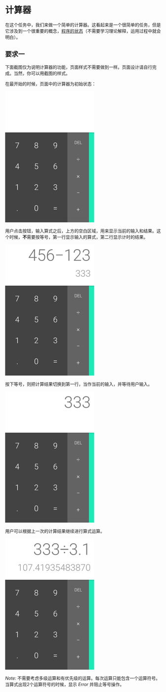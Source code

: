 # 计算器

在这个任务中，我们来做一个简单的计算器。这看起来是一个很简单的任务，但是它涉及到一个很重要的概念，[程序的状态](https://en.wikipedia.org/wiki/State_(computer_science)#Program_state)（不需要学习理论解释，运用过程中就会明白）。

## 要求一

下面截图仅为说明计算器的功能，页面样式不需要做到一样。页面设计请自行完成。当然，你可以用截图的样式。

在最开始的时候，页面中的计算器为初始状态：

![step-0](step-0.png)

用户点击按钮，输入算式之后，上方的空白区域，用来显示当前的输入和结果。这个时候，**不**需要按等号，第一行显示输入的算式，第二行显示计时的结果。

![step-1](step-1.png)

按下等号，则把计算结果切换到第一行，当作当前的输入，并等待用户输入。

![step-2](step-2.png)

用户可以根据上一次的计算结果继续进行算式运算。

![step-3](step-3.png)

*Note:* 不需要考虑多级运算和有优先级的运算。每次运算只能包含一个运算符号。当算式出现2个运算符号的时候，显示 *Error* 并阻止等号操作。
